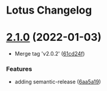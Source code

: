 # Lotus Changelog

# [2.1.0](https://github.com/Jetlabsphp/lotus/compare/v2.0.2...v2.1.0) (2022-01-03)

- Merge tag 'v2.0.2' ([61cd24f](https://github.com/Jetlabsphp/lotus/commit/61cd24f69ccb03a7f1471440693e271f86059035))

### Features

- adding semantic-release ([6aa5a19](https://github.com/Jetlabsphp/lotus/commit/6aa5a1947c0c5cee3177f5c6cc1d8259427e9950))

